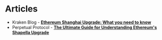 # Articles

- Kraken Blog - [**Ethereum Shanghai Upgrade: What you need to know**](https://blog.kraken.com/post/17865/ethereum-shanghai-upgrade-what-you-need-to-know/?lid=dm795vam7lnm)
- Perpetual Protocol - [**The Ultimate Guide for Understanding Ethereum's Shapella Upgrade**](https://perpprotocol.mirror.xyz/Ng0NmBHmMgOKfrZhtR_lDv1JG-Out79NUB5b0OfLDB8)
